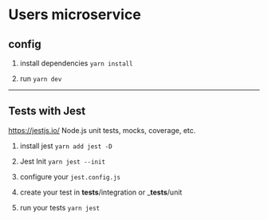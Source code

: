 # Users microservice

## config
1. install dependencies
``yarn install``

2. run
``yarn dev``

----------------------

## Tests with Jest
https://jestjs.io/
Node.js unit tests, mocks, coverage, etc.

1. install jest
``yarn add jest -D``

2. Jest Init
``yarn jest --init``

3. configure your `jest.config.js`

4. create your test in __tests__/integration or ___tests__/unit

5. run your tests
``yarn jest``